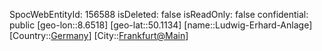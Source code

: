 ﻿---
location: [50.1134,8.6518]
type: Station
tags:
- geo/Station

---
SpocWebEntityId: 156588
isDeleted: false
isReadOnly: false
confidential: public
[geo-lon::8.6518]
[geo-lat::50.1134]
[name::Ludwig-Erhard-Anlage]
[Country::[Germany](geo/Continent/Europe/Germany.md)]
[City::[Frankfurt@Main](geo/Continent/Europe/Germany/Hessen/Frankfurt@Main.md)]

